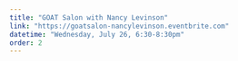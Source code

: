 ```yaml
---
title: "GOAT Salon with Nancy Levinson"
link: "https://goatsalon-nancylevinson.eventbrite.com"
datetime: "Wednesday, July 26, 6:30-8:30pm"
order: 2
---
```


